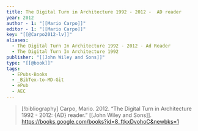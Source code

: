 ```yaml
---
title: The Digital Turn in Architecture 1992 - 2012 -  AD reader
year: 2012
author - 1: "[[Mario Carpo]]"
editor - 1: "[[Mario Carpo]]"
key: "[[@Carpo2012-lv]]"
aliases:
  - The Digital Turn In Architecture 1992 - 2012 - Ad Reader
  - The Digital Turn In Architecture 1992
publisher: "[[John Wiley and Sons]]"
type: "[[@book]]"
tags:
  - EPubs-Books
  - _BibTex-to-MD-Git
  - ePub
  - AEC
---
```


> [!bibliography]
> Carpo, Mario. 2012. “The Digital Turn in Architecture 1992 - 2012: {AD} reader.” [[John Wiley and Sons]]. https://books.google.com/books?id=8_ftkxDvohoC&newbks=1